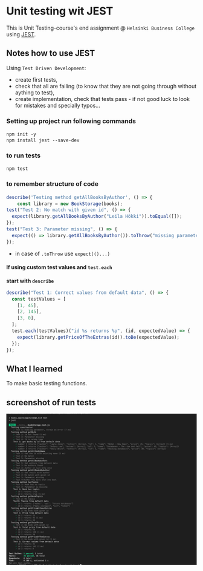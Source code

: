 # Unit testing wit JEST

This is Unit Testing-course's end assignment @ `Helsinki Business College` using [JEST](https://jestjs.io/).

## Notes how to use JEST

Using `Test Driven Development`:

- create first tests,
- check that all are failing (to know that they are not going through without aything to test),
- create implementation, check that tests pass - if not good luck to look for mistakes and specially typos...

### Setting up project run following commands

```shell
npm init -y
npm install jest --save-dev
```

### to run tests

```shell
npm test
```

### to remember structure of code

```js
describe('Testing method getAllBooksByAuthor', () => {
    const library = new BookStorage(books);
test("Test 2: No match with given id", () => {
  expect(library.getAllBooksByAuthor("Leila Hökki")).toEqual([]);
});
test("Test 3: Parameter missing", () => {
  expect(() => library.getAllBooksByAuthor()).toThrow("missing parameter");
});
```

- in case of `.toThrow` use `expect(()...)`

#### If using custom test values and `test.each`

**start with `describe`**

```js
describe("Test 1: Correct values from default data", () => {
  const testValues = [
    [1, 45],
    [2, 145],
    [3, 0],
  ];
  test.each(testValues)("id %s returns %p", (id, expectedValue) => {
    expect(library.getPriceOfTheExtras(id)).toBe(expectedValue);
  });
});
```

## What I learned

To make basic testing functions.

## screenshot of run tests

![all tests passed](./assets/Screenshot_tests.png)
